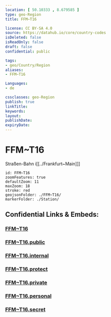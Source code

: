 ```yaml
---
location: [ 50.10333 , 8.679585 ] 
type: geo-Region
title: FFM~T16

license: CC BY-SA 4.0
source: https://datahub.io/core/country-codes
isDeleted: false
isReadOnly: false
draft: false
confidential: public

tags:
- geo/Country/Region
aliases:
- FFM~T16

Languages:
- de

cssclasses: geo-Region
publish: true
linkTitle: 
keywords: 
layout: 
publishDate: 
expiryDate: 
---
```


# FFM~T16

Straßen-Bahn i[[../Frankfurt~Main]]]  

```leaflet
id: FFM~T16
zoomFeatures: true 
defaultZoom: 11 
maxZoom: 18
stroke: red
geojsonFolder: ./FFM~T16/
markerFolder: ./Station/
```


## Confidential Links & Embeds: 

### [FFM~T16](/_Standards/Earth/Continent/Europe/Europe~Central/Germany/Germany~West/Hessen/counties~Hessen/Frankfurt~Main/FFM~T16.md) 

### [FFM~T16.public](/_public/Earth/Continent/Europe/Europe~Central/Germany/Germany~West/Hessen/counties~Hessen/Frankfurt~Main/FFM~T16.public.md) 

### [FFM~T16.internal](/_internal/Earth/Continent/Europe/Europe~Central/Germany/Germany~West/Hessen/counties~Hessen/Frankfurt~Main/FFM~T16.internal.md) 

### [FFM~T16.protect](/_protect/Earth/Continent/Europe/Europe~Central/Germany/Germany~West/Hessen/counties~Hessen/Frankfurt~Main/FFM~T16.protect.md) 

### [FFM~T16.private](/_private/Earth/Continent/Europe/Europe~Central/Germany/Germany~West/Hessen/counties~Hessen/Frankfurt~Main/FFM~T16.private.md) 

### [FFM~T16.personal](/_personal/Earth/Continent/Europe/Europe~Central/Germany/Germany~West/Hessen/counties~Hessen/Frankfurt~Main/FFM~T16.personal.md) 

### [FFM~T16.secret](/_secret/Earth/Continent/Europe/Europe~Central/Germany/Germany~West/Hessen/counties~Hessen/Frankfurt~Main/FFM~T16.secret.md)

